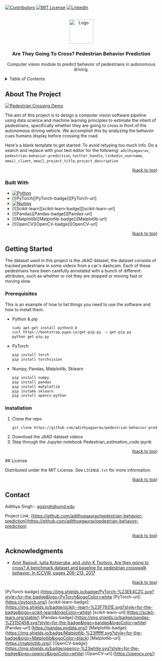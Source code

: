<!-- Improved compatibility of back to top link: See: https://github.com/othneildrew/Best-README-Template/pull/73 -->
<a name="readme-top"></a>
<!--
*** Thanks for checking out the Best-README-Template. If you have a suggestion
*** that would make this better, please fork the repo and create a pull request
*** or simply open an issue with the tag "enhancement".
*** Don't forget to give the project a star!
*** Thanks again! Now go create something AMAZING! :D
-->



<!-- PROJECT SHIELDS -->
<!--
*** I'm using markdown "reference style" links for readability.
*** Reference links are enclosed in brackets [ ] instead of parentheses ( ).
*** See the bottom of this document for the declaration of the reference variables
*** for contributors-url, forks-url, etc. This is an optional, concise syntax you may use.
*** https://www.markdownguide.org/basic-syntax/#reference-style-links
-->
[![Contributors][contributors-shield]][contributors-url]
[![MIT License][license-shield]][license-url]
[![LinkedIn][linkedin-shield]][linkedin-url]



<!-- PROJECT LOGO -->
<br />
<div align="center">
  <a href="https://github.com/adithyagaurav/pedestrian-behavior-prediction">
    <img src="images/logo.png" alt="Logo" width="80" height="80">
  </a>

<h3 align="center">Are They Going To Cross? Pedestrian Behavior Prediction</h3>

  <p align="center">
    Computer vision module to predict behavior of pedestrians in autonomous driving.
  </p>
</div>



<!-- TABLE OF CONTENTS -->
<details>
  <summary>Table of Contents</summary>
  <ol>
    <li>
      <a href="#about-the-project">About The Project</a>
      <ul>
        <li><a href="#built-with">Built With</a></li>
      </ul>
    </li>
    <li>
      <a href="#getting-started">Getting Started</a>
      <ul>
        <li><a href="#prerequisites">Prerequisites</a></li>
        <li><a href="#installation">Installation</a></li>
      </ul>
    </li>
    <li><a href="#license">License</a></li>
    <li><a href="#contact">Contact</a></li>
    <li><a href="#acknowledgments">Acknowledgments</a></li>
  </ol>
</details>



<!-- ABOUT THE PROJECT -->
## About The Project

[![Pedestrian Crossing Demo][product-screenshot]]()

The aim of this project is to design a computer vision software pipeline using data
science and machine learning principles to estimate the intent of pedestrians, specifically
whether they are going to cross in front of the autonomous driving vehicle. We accomplish this
by analyzing the behavior cues humans display before crossing the road.

Here's a blank template to get started: To avoid retyping too much info. Do a search and replace with your text editor for the following: `adithyagaurav`, `pedestrian-behavior-prediction`, `twitter_handle`, `linkedin_username`, `email_client`, `email`, `project_title`, `project_description`

<p align="right">(<a href="#readme-top">back to top</a>)</p>



### Built With

* [![Python][Python-badge]][Python-url]
* [![PyTorch][PyTorch-badge]][PyTorch-url]
* [![Numpy][Numpy-badge]][Numpy-url]
* [![Scikit-learn][scikit-learn-badge]][scikit-learn-url]
* [![Pandas][Pandas-badge]][Pandas-url]
* [![Matplotlib][Matplotlib-badge]][Matplotlib-url]
* [![OpenCV][OpenCV-badge]][OpenCV-url]

<p align="right">(<a href="#readme-top">back to top</a>)</p>



<!-- GETTING STARTED -->
## Getting Started

The dataset used in this project is the JAAD dataset, the dataset consists of tracked pedestrians in some videos from a car's dashcam. Each of these pedestrians have been carefully annotated with a bunch of different attributes, such as whether or not they are stopped or moving fast or moving slow.

### Prerequisites

This is an example of how to list things you need to use the software and how to install them.
* Python & pip
  ```sh
  sudo apt-get install python3.6
  curl https://bootstrap.pypa.io/get-pip.py -o get-pip.py
  python get-pip.py
  ```
* PyTorch
  ```sh
  pip install torch
  pip install torchvision
  ```
* Numpy, Pandas, Matplotlib, Sklearn
  ```sh
  pip install numpy
  pip install pandas
  pip install matplotlib
  pip instakk sklearn
  pip install opencv-python
  ```


### Installation

1. Clone the repo
   ```sh
   git clone https://github.com/adithyagaurav/pedestrian-behavior-prediction.git
   ```
3. Download the JAAD dataset videos
4. Step through the Jupyter notebook Pedestrian_estimation_code.ipynb

<p align="right">(<a href="#readme-top">back to top</a>)</p>
<!-- LICENSE -->
## License

Distributed under the MIT License. See `LICENSE.txt` for more information.

<p align="right">(<a href="#readme-top">back to top</a>)</p>



<!-- CONTACT -->
## Contact

Adithya Singh - agsingh@umd.edu

Project Link: [https://github.com/adithyagaurav/pedestrian-behavior-prediction](https://github.com/adithyagaurav/pedestrian-behavior-prediction)

<p align="right">(<a href="#readme-top">back to top</a>)</p>



<!-- ACKNOWLEDGMENTS -->
## Acknowledgments

* [Amir Rasouli, Iuliia Kotseruba, and John K Tsotsos. Are
they going to cross? A benchmark dataset and baseline for
pedestrian crosswalk behavior. In ICCVW, pages 206–213,
2017](https://data.nvision2.eecs.yorku.ca/JAAD_dataset/)

<p align="right">(<a href="#readme-top">back to top</a>)</p>



<!-- MARKDOWN LINKS & IMAGES -->
<!-- https://www.markdownguide.org/basic-syntax/#reference-style-links -->
[contributors-shield]: https://img.shields.io/github/contributors/adithyagaurav/pedestrian-behavior-prediction.svg?style=for-the-badge
[contributors-url]: https://github.com/adithyagaurav/pedestrian-behavior-prediction/graphs/contributors
[forks-shield]: https://img.shields.io/github/forks/adithyagaurav/pedestrian-behavior-prediction.svg?style=for-the-badge
[forks-url]: https://github.com/adithyagaurav/pedestrian-behavior-prediction/network/members
[stars-shield]: https://img.shields.io/github/stars/adithyagaurav/pedestrian-behavior-prediction.svg?style=for-the-badge
[stars-url]: https://github.com/adithyagaurav/pedestrian-behavior-prediction/stargazers
[issues-shield]: https://img.shields.io/github/issues/adithyagaurav/pedestrian-behavior-prediction.svg?style=for-the-badge
[issues-url]: https://github.com/adithyagaurav/pedestrian-behavior-prediction/issues
[license-shield]: https://img.shields.io/github/license/adithyagaurav/pedestrian-behavior-prediction.svg?style=for-the-badge
[license-url]: https://github.com/adithyagaurav/pedestrian-behavior-prediction/blob/master/LICENSE.txt
[linkedin-shield]: https://img.shields.io/badge/-LinkedIn-black.svg?style=for-the-badge&logo=linkedin&colorB=555
[linkedin-url]: https://linkedin.com/in/linkedin_username
[product-screenshot]: images/output.gif
[Next.js]: https://img.shields.io/badge/next.js-000000?style=for-the-badge&logo=nextdotjs&logoColor=white
[Next-url]: https://nextjs.org/
[React.js]: https://img.shields.io/badge/React-20232A?style=for-the-badge&logo=react&logoColor=61DAFB
[React-url]: https://reactjs.org/
[Vue.js]: https://img.shields.io/badge/Vue.js-35495E?style=for-the-badge&logo=vuedotjs&logoColor=4FC08D
[Vue-url]: https://vuejs.org/
[Angular.io]: https://img.shields.io/badge/Angular-DD0031?style=for-the-badge&logo=angular&logoColor=white
[Angular-url]: https://angular.io/
[Svelte.dev]: https://img.shields.io/badge/Svelte-4A4A55?style=for-the-badge&logo=svelte&logoColor=FF3E00
[Svelte-url]: https://svelte.dev/
[Laravel.com]: https://img.shields.io/badge/Laravel-FF2D20?style=for-the-badge&logo=laravel&logoColor=white
[Laravel-url]: https://laravel.com
[Bootstrap.com]: https://img.shields.io/badge/Bootstrap-563D7C?style=for-the-badge&logo=bootstrap&logoColor=white
[Bootstrap-url]: https://getbootstrap.com
[JQuery.com]: https://img.shields.io/badge/jQuery-0769AD?style=for-the-badge&logo=jquery&logoColor=white
[JQuery-url]: https://jquery.com 
[Python-badge]:(https://img.shields.io/badge/python-3670A0?style=for-the-badge&logo=python&logoColor=ffdd54)
[Python-url]:(https://www.python.org/)
[NumPy-badge]:(https://img.shields.io/badge/numpy-%23013243.svg?style=for-the-badge&logo=numpy&logoColor=white)
[Numpy-url]:(https://numpy.org/)
[PyTorch-badge]:(https://img.shields.io/badge/PyTorch-%23EE4C2C.svg?style=for-the-badge&logo=PyTorch&logoColor=white
[PyTorch-url]:(https://pytorch.org/)
[scikit-learn-badge]:(https://img.shields.io/badge/scikit--learn-%23F7931E.svg?style=for-the-badge&logo=scikit-learn&logoColor=white)
[scikit-learn-url]:(https://scikit-learn.org/stable/)
[Pandas-badge]:(https://img.shields.io/badge/pandas-%23150458.svg?style=for-the-badge&logo=pandas&logoColor=white)
[Pandas-url]:(https://pandas.pydata.org/)
[Matplotlib-badge]:(https://img.shields.io/badge/Matplotlib-%23ffffff.svg?style=for-the-badge&logo=Matplotlib&logoColor=black)
[Matplotlib-url]:(https://matplotlib.org/)
[OpenCV-badge]:(https://img.shields.io/badge/opencv-%23white.svg?style=for-the-badge&logo=opencv&logoColor=white)
[OpenCV-url]:(https://opencv.org/)